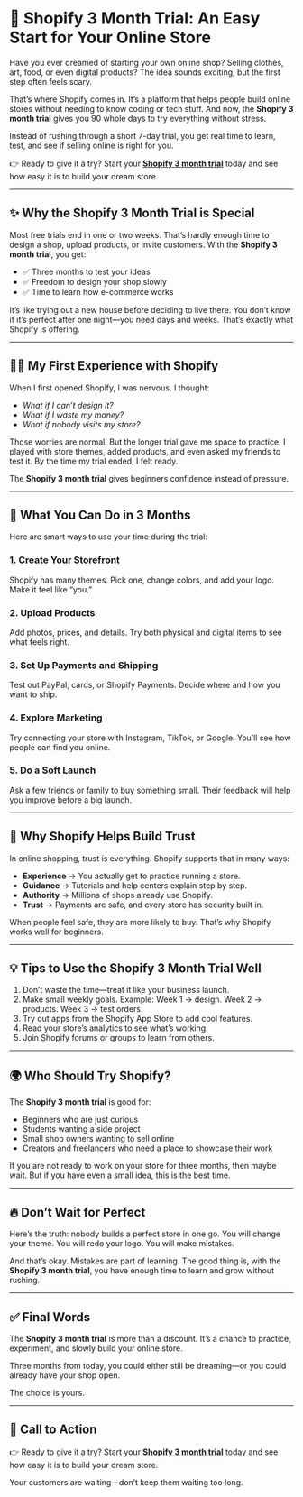 # 🌟 Shopify 3 Month Trial: An Easy Start for Your Online Store  

Have you ever dreamed of starting your own online shop? Selling clothes, art, food, or even digital products? The idea sounds exciting, but the first step often feels scary.  

That’s where Shopify comes in. It’s a platform that helps people build online stores without needing to know coding or tech stuff. And now, the **Shopify 3 month trial** gives you 90 whole days to try everything without stress.  

Instead of rushing through a short 7-day trial, you get real time to learn, test, and see if selling online is right for you.  

👉 Ready to give it a try? Start your **[Shopify 3 month trial](https://yamuparkoti.com/Go-Shopify)** today and see how easy it is to build your dream store.

---

## ✨ Why the Shopify 3 Month Trial is Special  

Most free trials end in one or two weeks. That’s hardly enough time to design a shop, upload products, or invite customers. With the **Shopify 3 month trial**, you get:  

- ✅ Three months to test your ideas  
- ✅ Freedom to design your shop slowly  
- ✅ Time to learn how e-commerce works  

It’s like trying out a new house before deciding to live there. You don’t know if it’s perfect after one night—you need days and weeks. That’s exactly what Shopify is offering.  

---

## 👩‍💻 My First Experience with Shopify  

When I first opened Shopify, I was nervous. I thought:  

- *What if I can’t design it?*  
- *What if I waste my money?*  
- *What if nobody visits my store?*  

Those worries are normal. But the longer trial gave me space to practice. I played with store themes, added products, and even asked my friends to test it. By the time my trial ended, I felt ready.  

The **Shopify 3 month trial** gives beginners confidence instead of pressure.  

---

## 🔧 What You Can Do in 3 Months  

Here are smart ways to use your time during the trial:  

### 1. Create Your Storefront  
Shopify has many themes. Pick one, change colors, and add your logo. Make it feel like “you.”  

### 2. Upload Products  
Add photos, prices, and details. Try both physical and digital items to see what feels right.  

### 3. Set Up Payments and Shipping  
Test out PayPal, cards, or Shopify Payments. Decide where and how you want to ship.  

### 4. Explore Marketing  
Try connecting your store with Instagram, TikTok, or Google. You’ll see how people can find you online.  

### 5. Do a Soft Launch  
Ask a few friends or family to buy something small. Their feedback will help you improve before a big launch.  

---

## 📖 Why Shopify Helps Build Trust  

In online shopping, trust is everything. Shopify supports that in many ways:  

- **Experience** → You actually get to practice running a store.  
- **Guidance** → Tutorials and help centers explain step by step.  
- **Authority** → Millions of shops already use Shopify.  
- **Trust** → Payments are safe, and every store has security built in.  

When people feel safe, they are more likely to buy. That’s why Shopify works well for beginners.  

---

## 💡 Tips to Use the Shopify 3 Month Trial Well  

1. Don’t waste the time—treat it like your business launch.  
2. Make small weekly goals. Example: Week 1 → design. Week 2 → products. Week 3 → test orders.  
3. Try out apps from the Shopify App Store to add cool features.  
4. Read your store’s analytics to see what’s working.  
5. Join Shopify forums or groups to learn from others.  

---

## 🌍 Who Should Try Shopify?  

The **Shopify 3 month trial** is good for:  

- Beginners who are just curious  
- Students wanting a side project  
- Small shop owners wanting to sell online  
- Creators and freelancers who need a place to showcase their work  

If you are not ready to work on your store for three months, then maybe wait. But if you have even a small idea, this is the best time.  

---

## 🔥 Don’t Wait for Perfect  

Here’s the truth: nobody builds a perfect store in one go. You will change your theme. You will redo your logo. You will make mistakes.  

And that’s okay. Mistakes are part of learning. The good thing is, with the **Shopify 3 month trial**, you have enough time to learn and grow without rushing.  

---

## ✅ Final Words  

The **Shopify 3 month trial** is more than a discount. It’s a chance to practice, experiment, and slowly build your online store.  

Three months from today, you could either still be dreaming—or you could already have your shop open.  

The choice is yours.  

---

## 🚀 Call to Action  

👉 Ready to give it a try? Start your **[Shopify 3 month trial](https://yamuparkoti.com/Go-Shopify)** today and see how easy it is to build your dream store.  

Your customers are waiting—don’t keep them waiting too long.  
